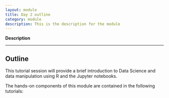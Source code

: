 ```yaml
---
layout: module
title: Day 2 outline
category: module
description: This is the description for the module
---
```



**Description**

---

## Outline
This tutorial session will provide a brief introduction to Data Science and data manipulation using R and the Jupyter notebooks.

The hands-on components of this module are contained in the following tutorials:
